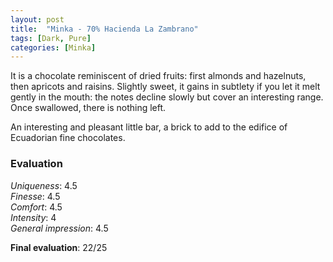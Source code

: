 ```yaml
---
layout: post
title:  "Minka - 70% Hacienda La Zambrano"
tags: [Dark, Pure] 
categories: [Minka]
---
```


It is a chocolate reminiscent of dried fruits: first almonds and hazelnuts, then apricots and raisins. Slightly sweet, it gains in subtlety if you let it melt gently in the mouth: the notes decline slowly but cover an interesting range. Once swallowed, there is nothing left.

An interesting and pleasant little bar, a brick to add to the edifice of Ecuadorian fine chocolates.


### Evaluation

_Uniqueness_: 4.5  
_Finesse_: 4.5  
_Comfort_: 4.5  
_Intensity_: 4  
_General impression_: 4.5  

**Final evaluation**: 22/25